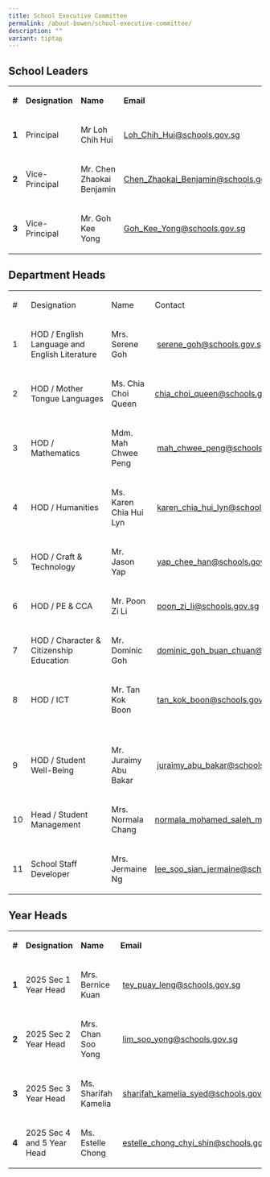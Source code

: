 ```yaml
---
title: School Executive Committee
permalink: /about-bowen/school-executive-committee/
description: ""
variant: tiptap
---
```

<h2>School Leaders</h2>
<table style="minWidth: 100px">
<colgroup>
<col>
<col>
<col>
<col>
</colgroup>
<tbody>
<tr>
<td rowspan="1" colspan="1">
<p><strong>#</strong>
</p>
</td>
<td rowspan="1" colspan="1">
<p><strong>Designation</strong>
</p>
</td>
<td rowspan="1" colspan="1">
<p><strong>Name</strong>
</p>
</td>
<td rowspan="1" colspan="1">
<p><strong>Email</strong>
</p>
</td>
</tr>
<tr>
<td rowspan="1" colspan="1">
<p><strong>1</strong>
</p>
</td>
<td rowspan="1" colspan="1">
<p>Principal</p>
</td>
<td rowspan="1" colspan="1">
<p>Mr Loh Chih Hui</p>
</td>
<td rowspan="1" colspan="1">
<p><a href="mailto:Loh_Chih_Hui@schools.gov.sg" rel="noopener noreferrer nofollow" target="_blank">Loh_Chih_Hui@schools.gov.sg</a>
</p>
</td>
</tr>
<tr>
<td rowspan="1" colspan="1">
<p><strong>2</strong>
</p>
</td>
<td rowspan="1" colspan="1">
<p>Vice-Principal</p>
</td>
<td rowspan="1" colspan="1">
<p>Mr. Chen Zhaokai Benjamin</p>
</td>
<td rowspan="1" colspan="1">
<p><a href="mailto:Chen_Zhaokai_Benjamin@schools.gov.sg" rel="noopener noreferrer nofollow" target="_blank">Chen_Zhaokai_Benjamin@schools.gov.sg</a>
</p>
</td>
</tr>
<tr>
<td rowspan="1" colspan="1">
<p><strong>3</strong>
</p>
</td>
<td rowspan="1" colspan="1">
<p>Vice-Principal</p>
</td>
<td rowspan="1" colspan="1">
<p>Mr. Goh Kee Yong</p>
</td>
<td rowspan="1" colspan="1">
<p><a href="mailto:Goh_Kee_Yong@schools.gov.sg" rel="noopener noreferrer nofollow" target="_blank">Goh_Kee_Yong@schools.gov.sg</a>
</p>
</td>
</tr>
</tbody>
</table>
<h2>Department Heads</h2>
<table style="minWidth: 100px">
<colgroup>
<col>
<col>
<col>
<col>
</colgroup>
<tbody>
<tr>
<td rowspan="1" colspan="1">
<p>#</p>
</td>
<td rowspan="1" colspan="1">
<p>Designation</p>
</td>
<td rowspan="1" colspan="1">
<p>Name</p>
</td>
<td rowspan="1" colspan="1">
<p>Contact</p>
</td>
</tr>
<tr>
<td rowspan="1" colspan="1">
<p>1</p>
</td>
<td rowspan="1" colspan="1">
<p>HOD / English Language and English Literature</p>
</td>
<td rowspan="1" colspan="1">
<p>Mrs. Serene Goh</p>
</td>
<td rowspan="1" colspan="1">
<p>&nbsp;<a href="mailto:serene_goh@schools.gov.sg" rel="noopener noreferrer nofollow" target="_blank">serene_goh@schools.gov.sg</a>
</p>
</td>
</tr>
<tr>
<td rowspan="1" colspan="1">
<p>2</p>
</td>
<td rowspan="1" colspan="1">
<p>HOD / Mother Tongue&nbsp;Languages</p>
</td>
<td rowspan="1" colspan="1">
<p>Ms. Chia Choi Queen</p>
</td>
<td rowspan="1" colspan="1">
<p><a href="mailto:chia_choi_queen@schools.gov.sg" rel="noopener noreferrer nofollow" target="_blank">chia_choi_queen@schools.gov.sg</a>
</p>
</td>
</tr>
<tr>
<td rowspan="1" colspan="1">
<p>3</p>
</td>
<td rowspan="1" colspan="1">
<p>HOD / Mathematics</p>
</td>
<td rowspan="1" colspan="1">
<p>Mdm. Mah Chwee Peng</p>
</td>
<td rowspan="1" colspan="1">
<p>&nbsp;<a href="mailto:mah_chwee_peng@schools.gov.sg" rel="noopener noreferrer nofollow" target="_blank">mah_chwee_peng@schools.gov.sg</a>
</p>
</td>
</tr>
<tr>
<td rowspan="1" colspan="1">
<p>4</p>
</td>
<td rowspan="1" colspan="1">
<p>HOD / Humanities</p>
</td>
<td rowspan="1" colspan="1">
<p>Ms. Karen Chia Hui Lyn</p>
</td>
<td rowspan="1" colspan="1">
<p>&nbsp;<a href="mailto:karen_chia_hui_lyn@schools.gov.sg" rel="noopener noreferrer nofollow" target="_blank">karen_chia_hui_lyn@schools.gov.sg</a>
</p>
</td>
</tr>
<tr>
<td rowspan="1" colspan="1">
<p>5</p>
</td>
<td rowspan="1" colspan="1">
<p>HOD / Craft &amp; Technology</p>
</td>
<td rowspan="1" colspan="1">
<p>Mr. Jason Yap</p>
</td>
<td rowspan="1" colspan="1">
<p>&nbsp;<a href="mailto:yap_chee_han@schools.gov.sg" rel="noopener noreferrer nofollow" target="_blank">yap_chee_han@schools.gov.sg</a>
</p>
</td>
</tr>
<tr>
<td rowspan="1" colspan="1">
<p>6</p>
</td>
<td rowspan="1" colspan="1">
<p>HOD / PE &amp; CCA</p>
</td>
<td rowspan="1" colspan="1">
<p>Mr. Poon Zi Li</p>
</td>
<td rowspan="1" colspan="1">
<p>&nbsp;<a href="mailto:poon_zi_li@schools.gov.sg" rel="noopener noreferrer nofollow" target="_blank">poon_zi_li@schools.gov.sg</a>
</p>
</td>
</tr>
<tr>
<td rowspan="1" colspan="1">
<p>7</p>
</td>
<td rowspan="1" colspan="1">
<p>HOD / Character &amp; Citizenship Education</p>
</td>
<td rowspan="1" colspan="1">
<p>Mr. Dominic Goh</p>
</td>
<td rowspan="1" colspan="1">
<p>&nbsp;<a href="mailto:dominic_goh_buan_chuan@schools.gov.sg" rel="noopener noreferrer nofollow" target="_blank">dominic_goh_buan_chuan@schools.gov.sg</a>
</p>
</td>
</tr>
<tr>
<td rowspan="1" colspan="1">
<p>8</p>
</td>
<td rowspan="1" colspan="1">
<p>HOD / ICT</p>
</td>
<td rowspan="1" colspan="1">
<p>Mr. Tan Kok Boon</p>
</td>
<td rowspan="1" colspan="1">
<p>&nbsp;<a href="mailto:tan_kok_boon@schools.gov.sg" rel="noopener noreferrer nofollow" target="_blank">tan_kok_boon@schools.gov.sg</a>
</p>
</td>
</tr>
<tr>
<td rowspan="1" colspan="1">
<p></p>
</td>
<td rowspan="1" colspan="1">
<p></p>
</td>
<td rowspan="1" colspan="1">
<p></p>
</td>
<td rowspan="1" colspan="1">
<p></p>
</td>
</tr>
<tr>
<td rowspan="1" colspan="1">
<p>9</p>
</td>
<td rowspan="1" colspan="1">
<p>HOD / Student Well-Being</p>
</td>
<td rowspan="1" colspan="1">
<p>Mr. Juraimy Abu Bakar</p>
</td>
<td rowspan="1" colspan="1">
<p>&nbsp;<a href="mailto:juraimy_abu_bakar@schools.gov.sg" rel="noopener noreferrer nofollow" target="_blank">juraimy_abu_bakar@schools.gov.sg</a>
</p>
</td>
</tr>
<tr>
<td rowspan="1" colspan="1">
<p>10</p>
</td>
<td rowspan="1" colspan="1">
<p>Head / Student Management</p>
</td>
<td rowspan="1" colspan="1">
<p>Mrs. Normala Chang</p>
</td>
<td rowspan="1" colspan="1">
<p><a href="mailto:normala_mohamed_saleh_ma@schools.gov.sg" rel="noopener noreferrer nofollow" target="_blank">normala_mohamed_saleh_ma@schools.gov.sg</a>
</p>
</td>
</tr>
<tr>
<td rowspan="1" colspan="1">
<p>11</p>
</td>
<td rowspan="1" colspan="1">
<p>School Staff Developer</p>
</td>
<td rowspan="1" colspan="1">
<p>Mrs. Jermaine Ng</p>
</td>
<td rowspan="1" colspan="1">
<p><a href="mailto:lee_soo_sian_jermaine@schools.gov.sg" rel="noopener noreferrer nofollow" target="_blank">lee_soo_sian_jermaine@schools.gov.sg</a>
</p>
</td>
</tr>
</tbody>
</table>
<h2>Year Heads</h2>
<table style="minWidth: 100px">
<colgroup>
<col>
<col>
<col>
<col>
</colgroup>
<tbody>
<tr>
<td rowspan="1" colspan="1">
<p><strong>#</strong>
</p>
</td>
<td rowspan="1" colspan="1">
<p><strong>Designation</strong>
</p>
</td>
<td rowspan="1" colspan="1">
<p><strong>Name</strong>
</p>
</td>
<td rowspan="1" colspan="1">
<p><strong>Email</strong>
</p>
</td>
</tr>
<tr>
<td rowspan="1" colspan="1">
<p><strong>1</strong>
</p>
</td>
<td rowspan="1" colspan="1">
<p>2025 Sec 1 Year Head</p>
</td>
<td rowspan="1" colspan="1">
<p>Mrs. Bernice Kuan</p>
</td>
<td rowspan="1" colspan="1">
<p>&nbsp;<a href="mailto:tey_puay_leng@schools.gov.sg" rel="noopener noreferrer nofollow" target="_blank">tey_puay_leng@schools.gov.sg</a>
</p>
</td>
</tr>
<tr>
<td rowspan="1" colspan="1">
<p><strong>2</strong>
</p>
</td>
<td rowspan="1" colspan="1">
<p>2025 Sec 2 Year Head</p>
</td>
<td rowspan="1" colspan="1">
<p>Mrs. Chan Soo Yong</p>
</td>
<td rowspan="1" colspan="1">
<p>&nbsp;<a href="mailto:lim_soo_yong@schools.gov.sg" rel="noopener noreferrer nofollow" target="_blank">lim_soo_yong@schools.gov.sg</a>
</p>
</td>
</tr>
<tr>
<td rowspan="1" colspan="1">
<p><strong>3</strong>
</p>
</td>
<td rowspan="1" colspan="1">
<p>2025 Sec 3 Year Head</p>
</td>
<td rowspan="1" colspan="1">
<p>Ms. Sharifah Kamelia</p>
</td>
<td rowspan="1" colspan="1">
<p>&nbsp;<a href="mailto:sharifah_kamelia_syed@schools.gov.sg" rel="noopener noreferrer nofollow" target="_blank">sharifah_kamelia_syed@schools.gov.sg</a>
</p>
</td>
</tr>
<tr>
<td rowspan="1" colspan="1">
<p><strong>4</strong>
</p>
</td>
<td rowspan="1" colspan="1">
<p>2025 Sec 4 and 5 Year Head</p>
</td>
<td rowspan="1" colspan="1">
<p>Ms. Estelle Chong</p>
</td>
<td rowspan="1" colspan="1">
<p>&nbsp;<a href="mailto:estelle_chong_chyi_shin@schools.gov.sg" rel="noopener noreferrer nofollow" target="_blank">estelle_chong_chyi_shin@schools.gov.sg</a>
</p>
</td>
</tr>
</tbody>
</table>
<p></p>
<p></p>